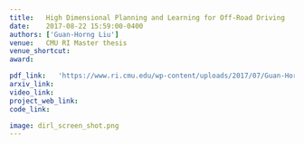 ```yaml
---
title:   High Dimensional Planning and Learning for Off-Road Driving 
date:    2017-08-22 15:59:00-0400
authors: ['Guan-Horng Liu']
venue:   CMU RI Master thesis
venue_shortcut: 
award:

pdf_link:   'https://www.ri.cmu.edu/wp-content/uploads/2017/07/Guan-Horng-Liu-thesis.pdf'
arxiv_link: 
video_link: 
project_web_link:
code_link:

image: dirl_screen_shot.png
---
```

